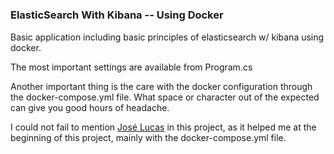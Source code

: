 # <h3> ElasticSearch With Kibana -- Using Docker


Basic application including basic principles of elasticsearch w/ kibana using docker.

The most important settings are available from Program.cs

Another important thing is the care with the docker configuration through the docker-compose.yml file. What space or character out of the expected can give you good hours of headache.


I could not fail to mention [José Lucas](https://github.com/jslucas22) in this project, as it helped me at the beginning of this project, mainly with the docker-compose.yml file.
